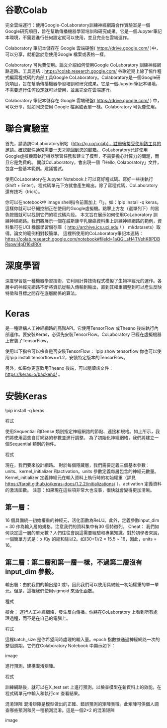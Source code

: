 # 谷歌Colab
完全雲端運行：使用Google-CoLaboratory訓練神經網路合作實驗室是一個Google研究項目，旨在幫助傳播機器學習培訓和研究成果。它是一個Jupyter筆記本環境，不需要進行任何設定就可以使用，並且完全在雲端運作。

Colaboratory 筆記本儲存在 Google 雲端硬盤( https://drive.google.com/ )中，可以分享，就相當於您使用Google 檔案或表格一樣。

Colaboratory 可免費使用。論文介紹如何使用Google CoLaboratory 訓練神經網路道路。工具連結：https://colab.research.google.com/
谷歌近期上線了協作程式編寫程式碼的內部工具Google CoLaboratory。Colaboratory是一個Google研究項目，旨在幫助傳播機器學習培訓和研究成果。它是一個Jupyter筆記本環境，不需要進行任何設定就可以使用，並且完全在雲端運行。

Colaboratory 筆記本儲存在 Google 雲端硬盤( https://drive.google.com/ ) 中，可以分享，就如同您使用 Google 檔案或表單一樣。Colaboratory 可免費使用。

# 聯合實驗室
首先，請造訪CoLaboratory網站（http://g.co/colab），註冊後接受使用該工具的邀請。確認郵件通常需要一天才能回到您的郵箱。 CoLaboratory允許使用Google虛擬機器執行機器學習任務和建立了模型，不需要擔心計算力的問題，而且它是免費的。
開啟CoLaboratory，會出現一個「Hello, Colaboratory」文件，包含一些基本範例。建議嘗試。

使用CoLaboratory在Jupyter Notebook上可以寫好程式碼。寫好一些後執行(Shift + Enter)，程式碼單元下方就會產生輸出。除了寫程式碼，CoLaboratory還有技巧（trick）。

你可以在notebook中
image
shell指令前面加上「!」。如：!pip install -q keras。這樣你就可以仔細控制正在使用的Google虛擬機。點擊上方左（選單列下）的黑色按鈕就可以找到它們的程式碼片段。
本文旨在展示如何使用CoLaboratory 訓練神經網路。我們將展示一個在威斯康辛乳腺癌資料集上訓練神經網路的範例，資料集可在UCI 機器學習儲存庫（ http://archive.ics.uci.edu / ） ml/datasets）取得。論文的範例相對較簡單。
這裡所使用的CoLaboratory筆記本連結：https://colab.research.google.com/notebook#fileId=1aQGl_sH4TVehK8PDBRspwI4pD16xIR0r

# 深度學習
深度學習是一種機器學習技術，它利用計算技術程式模擬了生物神經元的運作。各層中的神經元網路不斷將資訊從輸入傳輸到輸出，直到其權重調整到可以產生反映特徵和目標之間存在底層關係的算法。
# Keras
是一種建構人工神經網路的高階API。它使用TensorFlow 或Theano 後端執行內部運作。要安裝Keras，必須先安裝TensorFlow。CoLaboratory 已經在虛擬機器上安裝了TensorFlow。

使用以下指令可以檢查是否安裝TensorFlow：
!pip show tensorflow
你也可以使用!pip install tensorflow==1.2，安裝特定版本的TensorFlow。

另外，如果你更喜歡用Theano 後端，可以閱讀該文件： https://keras.io/backend/ 。

# 安裝Keras

!pip install -q keras

程式

使用Sequential 和Dense 類別指定神經網路的節點、連接和規格。如上所示，我們將使用這些自訂網路的參數並進行調整。
為了初始化神經網絡，我們將建立一個Sequential 類別的物件。

程式

現在，我們要來設計網路。
對於每個隱藏層，我們需要定義三個基本參數：units、kernel_initializer 和activation。units 參數定義每層包含的神經元數量。Kernel_initializer 定義神經元在輸入資料上執行時的初始權重（詳見 https://faroit.github.io/keras-docs/1.2.2/initializations/ ）。activation 定義資料的激活函數。
注意：如果現在這些項非常大也沒事，很快就會變得更加清晰。
## 第一層：
16 個具備統一初始權重的神經元，活化函數為ReLU。此外，定義參數input_dim = 30 作為輸入層的規格。注意我們的資料集中有30 個特徵列。
Cheat：
我們如何決定這一層的單元數？人們往往會說這需要經驗和專業知識。對於初學者來說，一個簡單方式是：x 和y 的總和除以2。如(30+1)/2 = 15.5 ~ 16，因此，units = 16。
## 第二層：第二層和第一層一樣，不過第二層沒有input_dim 參數。
輸出層：由於我們的輸出是0 或1，因此我們可以使用具備統一初始權重的單一單元。但是，這裡我們使用sigmoid 來活化函數。

程式

擬合：
運行人工神經網絡，發生反向傳播。你將在CoLaboratory 上看到所有處理過程，而不是在自己的電腦上。

程式

這裡batch_size 是你希望同時處理的輸入量。epoch 指數據通過神經網路一次的整個週期。它們在Colaboratory Notebook 中顯示如下：

image

進行預測，建構混淆矩陣。

程式

訓練網路後，就可以在X_test set 上進行預測，以檢查模型在新資料上的效能。在程式碼單元中輸入和執行cm 查看結果。

混淆矩陣
混淆矩陣是模型做出的正確、錯誤預測的矩陣表徵。此矩陣可供個人調查哪些預測和另一種預測混淆。這是一個2×2 的混淆矩陣

image
